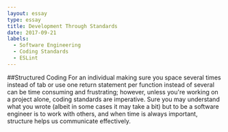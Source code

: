 ```yaml
---
layout: essay
type: essay
title: Development Through Standards
date: 2017-09-21
labels:
  - Software Engineering
  - Coding Standards
  - ESLint
---
```


##Structured Coding
    For an individual making sure you space several times instead of tab or use one return statement
  per function instead of several can be time consuming and frustrating; however, unless you're working
  on a project alone, coding standards are imperative. Sure you may understand what you wrote (albeit in
  some cases it may take a bit) but to be a software engineer is to work with others, and when time is
  always important, structure helps us communicate effectively. 
